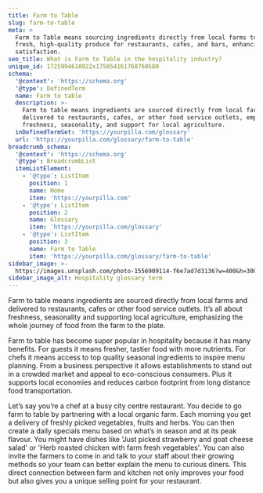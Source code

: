 ```yaml
---
title: Farm to Table
slug: farm-to-table
meta: >
  Farm to Table means sourcing ingredients directly from local farms to ensure
  fresh, high-quality produce for restaurants, cafes, and bars, enhancing guest
  satisfaction.
seo_title: What is Farm to Table in the hospitality industry?
unique_id: 1725994618922x175854161768760580
schema:
  '@context': 'https://schema.org'
  '@type': DefinedTerm
  name: Farm to table
  description: >-
    Farm to table means ingredients are sourced directly from local farms and
    delivered to restaurants, cafes, or other food service outlets, emphasising
    freshness, seasonality, and support for local agriculture.
  inDefinedTermSet: 'https://yourpilla.com/glossary'
  url: 'https://yourpilla.com/glossary/farm-to-table'
breadcrumb_schema:
  '@context': 'https://schema.org'
  '@type': BreadcrumbList
  itemListElement:
    - '@type': ListItem
      position: 1
      name: Home
      item: 'https://yourpilla.com'
    - '@type': ListItem
      position: 2
      name: Glossary
      item: 'https://yourpilla.com/glossary'
    - '@type': ListItem
      position: 3
      name: Farm to Table
      item: 'https://yourpilla.com/glossary/farm-to-table'
sidebar_image: >-
  https://images.unsplash.com/photo-1556909114-f6e7ad7d3136?w=400&h=300&fit=crop&auto=format
sidebar_image_alt: Hospitality glossary term
---
```

Farm to table means ingredients are sourced directly from local farms and delivered to restaurants, cafes or other food service outlets. It’s all about freshness, seasonality and supporting local agriculture, emphasizing the whole journey of food from the farm to the plate.

Farm to table has become super popular in hospitality because it has many benefits. For guests it means fresher, tastier food with more nutrients. For chefs it means access to top quality seasonal ingredients to inspire menu planning. From a business perspective it allows establishments to stand out in a crowded market and appeal to eco-conscious consumers. Plus it supports local economies and reduces carbon footprint from long distance food transportation.

Let’s say you’re a chef at a busy city centre restaurant. You decide to go farm to table by partnering with a local organic farm. Each morning you get a delivery of freshly picked vegetables, fruits and herbs. You can then create a daily specials menu based on what’s in season and at its peak flavour. You might have dishes like 'Just picked strawberry and goat cheese salad' or 'Herb roasted chicken with farm fresh vegetables'. You can also invite the farmers to come in and talk to your staff about their growing methods so your team can better explain the menu to curious diners. This direct connection between farm and kitchen not only improves your food but also gives you a unique selling point for your restaurant.
